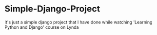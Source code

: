 # Simple-Django-Project
It's just a simple django project that I have done while watching 'Learning Python and Django' course on Lynda
